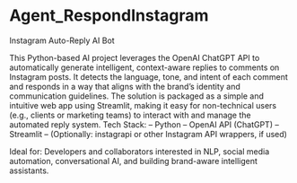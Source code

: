 # Agent_RespondInstagram
Instagram Auto-Reply AI Bot

This Python-based AI project leverages the OpenAI ChatGPT API to automatically generate intelligent, context-aware replies to comments on Instagram posts. It detects the language, tone, and intent of each comment and responds in a way that aligns with the brand’s identity and communication guidelines.
The solution is packaged as a simple and intuitive web app using Streamlit, making it easy for non-technical users (e.g., clients or marketing teams) to interact with and manage the automated reply system.
Tech Stack:
– Python
– OpenAI API (ChatGPT)
– Streamlit
– (Optionally: instagrapi or other Instagram API wrappers, if used)

Ideal for:
Developers and collaborators interested in NLP, social media automation, conversational AI, and building brand-aware intelligent assistants.
